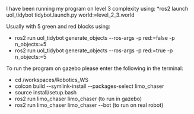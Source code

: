 

I have been running my program on level 3 complexity using: 
*ros2 launch uol_tidybot tidybot.launch.py world:=level_2_3.world

Usually with 5 green and red blocks using: 
* ros2 run  uol_tidybot generate_objects --ros-args -p red:=false -p n_objects:=5
* ros2 run  uol_tidybot generate_objects --ros-args -p red:=true -p n_objects:=5


To run the program on gazebo please enter the following in the terminal:

* cd /workspaces/Robotics_WS
* colcon build --symlink-install --packages-select limo_chaser
* source install/setup.bash
* ros2 run limo_chaser limo_chaser        (to run in gazebo)
* ros2 run limo_chaser limo_chaser --bot  (to run on real robot)


